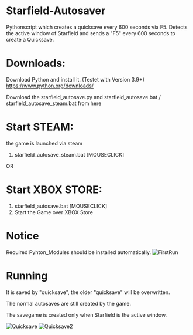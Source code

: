 # Starfield-Autosaver
Pythonscript which creates a quicksave every 600 seconds via F5.
Detects the active window of Starfield and sends a "F5" every 600 seconds to create a Quicksave.

# Downloads:
Download Python and install it. (Testet with Version 3.9+)
https://www.python.org/downloads/

Download the starfield_autosave.py and starfield_autosave.bat / starfield_autosave_steam.bat from here

# Start STEAM:
the game is launched via steam

1. starfield_autosave_steam.bat [MOUSECLICK]

OR

# Start XBOX STORE:
1. starfield_autosave.bat [MOUSECLICK]
2. Start the Game over XBOX Store

# Notice
Required Pyhton_Modules should be installed automatically.
![FirstRun](https://github.com/DriftyMcSlidey/Starfield-Autosaver/assets/60230978/388be17c-cfd8-406b-a3f5-2d0ccc6a7f30)

# Running
It is saved by "quicksave", the older "quicksave" will be overwritten. 

The normal autosaves are still created by the game.

The savegame is created only when Starfield is the active window.

![Quicksave](https://github.com/DriftyMcSlidey/Starfield-Autosaver/assets/60230978/e54fe143-3123-4f5d-8e09-0fbc652423ec)
![Quicksave2](https://github.com/DriftyMcSlidey/Starfield-Autosaver/assets/60230978/ad54d903-9468-4d1e-9e16-2809f7968bdc)
